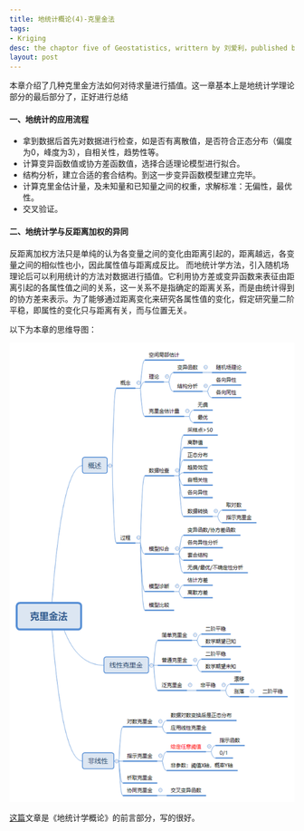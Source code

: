 ```yaml
---
title: 地统计概论(4)-克里金法
tags:
- Kriging
desc: the chaptor five of Geostatistics, writtern by 刘爱利，published by 科学出版社
layout: post
---
```


本章介绍了几种克里金方法如何对待求量进行插值。这一章基本上是地统计学理论部分的最后部分了，正好进行总结

#### 一、地统计的应用流程
- 拿到数据后首先对数据进行检查，如是否有离散值，是否符合正态分布（偏度为0，峰度为3），自相关性，趋势性等。
- 计算变异函数值或协方差函数值，选择合适理论模型进行拟合。
- 结构分析，建立合适的套合结构。到这一步变异函数模型建立完毕。
- 计算克里金估计量，及未知量和已知量之间的权重，求解标准：无偏性，最优性。
- 交叉验证。

#### 二、地统计学与反距离加权的异同
反距离加权方法只是单纯的认为各变量之间的变化由距离引起的，距离越远，各变量之间的相似性也小，因此属性值与距离成反比。
而地统计学方法，引入随机场理论后可以利用统计的方法对数据进行插值。它利用协方差或变异函数来表征由距离引起的各属性值之间的关系，这一关系不是指确定的距离关系，而是由统计得到的协方差来表示。为了能够通过距离变化来研究各属性值的变化，假定研究量二阶平稳，即属性的变化只与距离有关，而与位置无关。


以下为本章的思维导图：

![克里金法](images/2019-12-4-Kriging/2019-12-4-Kriging.png)

[这篇](http://blog.sciencenet.cn/blog-1813407-863505.html)文章是《地统计学概论》的前言部分，写的很好。





